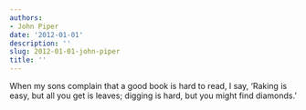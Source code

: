 ```yaml
---
authors:
- John Piper
date: '2012-01-01'
description: ''
slug: 2012-01-01-john-piper
title: ''
---
```

When my sons complain that a good book is hard to read, I say, ‘Raking is easy, but all you get is leaves; digging is hard, but you might find diamonds.'



